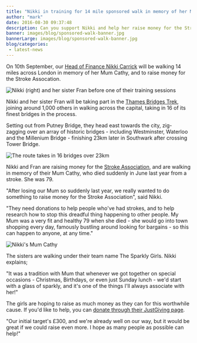 ```yaml
---
title: "Nikki in training for 14 mile sponsored walk in memory of her Mum"
author: "mark"
date: 2016-08-30 09:37:48
description: Can you support Nikki and help her raise money for the Stroke Association?
banner: images/blog/sponsored-walk-banner.jpg
bannerLarge: images/blog/sponsored-walk-banner.jpg
blog/categories: 
 - latest-news
---
```


On 10th September, our [Head of Finance Nikki Carrick](http://www.tomango.co.uk/is/nikki-carrick/) will be walking 14 miles across London in memory of her Mum Cathy, and to raise money for the Stroke Assocation.

![](images/blog/nikki-fran-sponsored-walk.jpg "Nikki (right) and her sister Fran before one of their training sessions")

Nikki and her sister Fran will be taking part in the [Thames Bridges Trek](http://www.thamespathchallenge.com/thames-bridges-trek), joining around 1,000 others in walking across the capital, taking in 16 of its finest bridges in the process.

Setting out from Putney Bridge, they head east towards the city, zig-zagging over an array of historic bridges - including Westminster, Waterloo and the Millenium Bridge - finishing 23km later in Southwark after crossing Tower Bridge.

![](images/blog/nikki-walk-route.jpg "The route takes in 16 bridges over 23km")

Nikki and Fran are raising money for the [Stroke Association](https://www.stroke.org.uk/), and are walking in memory of their Mum Cathy, who died suddenly in June last year from a stroke. She was 79.

"After losing our Mum so suddenly last year, we really wanted to do something to raise money for the Stroke Association", said Nikki.

"They need donations to help people who've had strokes, and to help research how to stop this dreadful thing happening to other people. My Mum was a very fit and healthy 79 when she died - she would go into town shopping every day, famously bustling around looking for bargains - so this can happen to anyone, at any time."

![](images/blog/cathy-carrick.jpg "Nikki's Mum Cathy")

The sisters are walking under their team name The Sparkly Girls. Nikki explains;

"It was a tradition with Mum that whenever we got together on special occasions - Christmas, Birthdays, or even just Sunday lunch - we'd start with a glass of sparkly, and it's one of the things I'll always associate with her!"

The girls are hoping to raise as much money as they can for this worthwhile cause. If you'd like to help, you can [donate through their JustGiving page](https://www.justgiving.com/fundraising/Fran-Nikki-Carrick).

"Our initial target's £300, and we're already well on our way, but it would be great if we could raise even more. I hope as many people as possible can help!"


